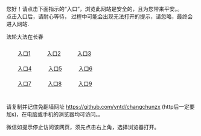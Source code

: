 您好！请点击下面指示的“入口”，浏览此网站是安全的，且为您带来平安。。 <br/>
点击入口后，请耐心等待， 过程中可能会出现无法打开的提示，请忽略，最终会进入网站. </br>

法轮大法在长春<br/>
<div style="padding:10px"><a style="margin:20px" target="_blank" href="https://d1rm7rfdiedl1x.cloudfront.net/2Qpsp?xuqxrzj" id="ccLink1" rel="nofollow">入口1</a> <a target="_blank" style="margin:20px" href="https://d299fmjfkgru26.cloudfront.net/2Qpsp?gsphxj" id="ccLink2" rel="nofollow">入口2</a> <a style="margin:20px" target="_blank" href="https://d12phhf6vzqcgx.cloudfront.net/2Qpsp?hkcfurj" id="ccLink3" rel="nofollow">入口3</a></div>

<div style="padding:10px" ><a style="margin:20px" target="_blank" href="https://d1rm7rfdiedl1x.cloudfront.net/2Qpsp?xuqxrzj" id="ccLink4" rel="nofollow">入口4</a> <a style="margin:20px" href="https://d299fmjfkgru26.cloudfront.net/2Qpsp?gsphxj" target="_blank" id="ccLink5" rel="nofollow">入口5</a> <a style="margin:20px" href="https://d12phhf6vzqcgx.cloudfront.net/2Qpsp?hkcfurj" target="_blank" id="ccLink6" rel="nofollow">入口6</a></div>

<div style="padding:10px"><a style="margin:20px" target="_blank" href="https://d1rm7rfdiedl1x.cloudfront.net/2Qpsp?xuqxrzj" id="ccLink7" rel="nofollow">入口7</a> <a style="margin:20px" href="https://d299fmjfkgru26.cloudfront.net/2Qpsp?gsphxj" target="_blank" id="ccLink8" rel="nofollow">入口8</a> <a style="margin:20px" target="_blank" href="https://d12phhf6vzqcgx.cloudfront.net/2Qpsp?hkcfurj" id="ccLink9" rel="nofollow">入口9</a></div>

<br/>



请复制并记住免翻墙网址 https://github.com/yntd/changchunzx (http后一定要加s)，在电脑或手机的浏览器均可访问。。<br/>

微信如提示停止访问该网页，须先点击右上角，选择浏览器打开。
